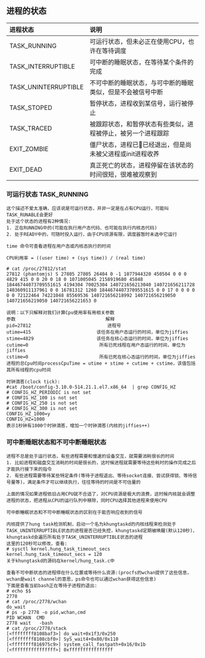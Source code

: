 ## 进程的状态
| 进程状态        | 说明 |
 | :--------   | :-----|
| TASK_RUNNING   | 可运行状态，但未必正在使用CPU，也许在等待调度  |
| TASK_INTERRUPTIBLE | 可中断的睡眠状态，在等待某个条件的完成  |
| TASK_UNINTERRUPTIBLE | 不可中断的睡眠状态，与可中断的睡眠类似，但是不会被信号中断 |
| TASK_STOPED | 暂停状态，进程收到某信号，运行被停止 |
| TASK_TRACED | 被跟踪状态，和暂停状态有些类似，进程被停止，被另一个进程跟踪  |
| EXIT_ZOMBIE | 僵尸状态，进程已已经退出，但是尚未被父进程或init进程收养  |
| EXIT_DEAD | 真正死亡的状态，进程停留在该状态的时间很短，很难被观察到 |

### 可运行状态 TASK_RUNNING
```
这个描述不爱太准确，应该说是可运行状态，并非一定是在占有CPU运行，可能叫 TASK_RUNABLE会更好
处于这个状态的进程有2种情况:
1. 正在RUNNING中的(可能在执行用户态代码、也可能在执行内核态代码)
2. 处于READY中的，可随时投入运行，由于CPU资源有限，调度器暂时未选中它运行

time 命令可查看进程在用户态或内核态执行的时间

CPU利用率 = ((user time) + (sys time)) / (real time)

# cat /proc/27812/stat
27812 (phantomjs) S 27805 27805 26404 0 -1 1077944320 450504 0 0 0 4829 415 0 0 20 0 18 0 1071005045 2158919680 45848 18446744073709551615 4194304 70025304 140721656213040 140721656211728 140360911137961 0 0 16781312 1260 18446744073709551615 0 0 17 0 0 0 0 0 0 72122464 74221048 85569536 140721656218992 140721656219050 140721656219050 140721656221653 0

说明：以下只解释对我们计算Cpu使用率有用相关参数
参数                                 解释
pid=27812                            进程号
utime=415                        该任务在用户态运行的时间，单位为jiffies
stime=4829                       该任务在核心态运行的时间，单位为jiffies
cutime=0                          所有已死线程在用户态运行的时间，单位为jiffies
cstime=0                          所有已死在核心态运行的时间，单位为jiffies
进程的总Cpu时间processCpuTime = utime + stime + cutime + cstime，该值包括其所有线程的cpu时间

时钟滴答(clock tick):
#cat /boot/config-3.10.0-514.21.1.el7.x86_64  | grep CONFIG_HZ
# CONFIG_HZ_PERIODIC is not set
# CONFIG_HZ_100 is not set
# CONFIG_HZ_250 is not set
# CONFIG_HZ_300 is not set
CONFIG_HZ_1000=y
CONFIG_HZ=1000
表示1秒钟有1000个时钟滴答，增加一个时钟滴答(内核的jiffies++)
```

### 可中断睡眠状态和不可中断睡眠状态
```
进程不总是处于运行状态，有些进程需要和慢速的设备交互，就需要消耗很长的时间
1. 比如进程和磁盘交互消耗的时间是很长的，这时候进程就需要等待这些耗时的操作完成之后才能执行接下来的指令
2. 有些进程需要等待某些特定条件(等待子进程退出、等待socket连接、尝试获得锁、等待信号量等)，满足条件才可以继续执行，往往等待的时间是不可估量的

上面的情况如果进程依旧占用CPU就不合适了，对CPU资源是极大的浪费，这时候内核就会调整进程的状态，把进程从CPU的运行队列中移除，同时CPU选择其他进程来使用CPU

可中断睡眠状态和不可中断睡眠状态的区别在于能否响应收到的信号

内核提供了hung task检测机制，启动一个名为khungtaskd的内核线程来检测处于TASK_UNINTERRUPTIBLE状态的进程是否已经失控，khungtaskd定期被唤醒(默认120秒)，khungtaskd会遍历所有处于TASK_UNINTERRUPTIBLE状态的进程
这里的120秒可以修改，查看:
# sysctl kernel.hung_task_timeout_secs
kernel.hung_task_timeout_secs = 120
关于khungtaskd的源码在kernel/hung_task.c中

查看不可中断状态的进程停在什么位置或等待什么资源:(procfs的wchan提供了这些信息，wchan是wait channel的意思，ps命令也可以通过wchan获得这些信息)
下面是查看当前bash正在等待子进程的退出:
# echo $$
2778
# cat /proc/2778/wchan
do_wait
# ps -p 2778 -o pid,wchan,cmd
PID WCHAN  CMD
2778 wait   -bash
# cat /proc/2778/stack
[<ffffffff8108baf3>] do_wait+0x1f3/0x250
[<ffffffff8108cbf0>] SyS_wait4+0x80/0x110
[<ffffffff816975c9>] system_call_fastpath+0x16/0x1b
[<ffffffffffffffff>] 0xffffffffffffffff
```
